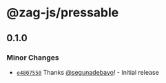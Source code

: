# @zag-js/pressable

## 0.1.0

### Minor Changes

- [`e4807550`](https://github.com/chakra-ui/zag/commit/e4807550f5e7f55b54bf19930dcc13db305c50bc) Thanks
  [@segunadebayo](https://github.com/segunadebayo)! - Initial release
